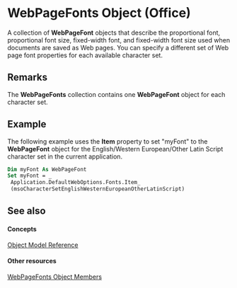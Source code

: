 
# WebPageFonts Object (Office)

A collection of  **WebPageFont** objects that describe the proportional font, proportional font size, fixed-width font, and fixed-width font size used when documents are saved as Web pages. You can specify a different set of Web page font properties for each available character set.


## Remarks

The  **WebPageFonts** collection contains one **WebPageFont** object for each character set.




## Example

The following example uses the  **Item** property to set "myFont" to the **WebPageFont** object for the English/Western European/Other Latin Script character set in the current application.


```vb
Dim myFont As WebPageFont 
Set myFont = _ 
 Application.DefaultWebOptions.Fonts.Item_ 
 (msoCharacterSetEnglishWesternEuropeanOtherLatinScript)
```


## See also


#### Concepts


[Object Model Reference](499c789a-aba2-0fad-649a-0ea964cd3b5e.md)
#### Other resources


[WebPageFonts Object Members](e5e9941a-1f41-3d1b-1e31-420fcec7e951.md)